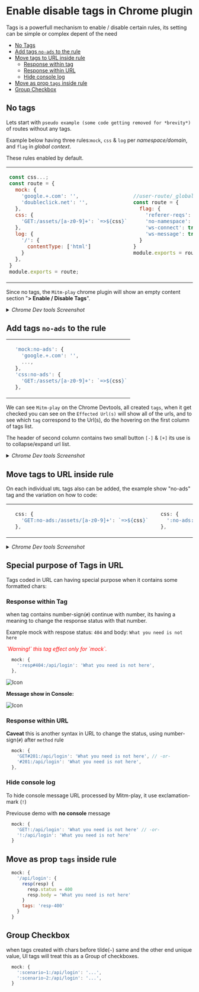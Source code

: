 # Enable disable tags in Chrome plugin

Tags is a powerfull mechanism to enable / disable certain rules, its setting can be simple or complex depent of the need 

* [No Tags](#no-tags)
* [Add tags `no-ads` to the rule](#add-tags-no-ads-to-the-rule)
* [Move tags to URL inside rule](#move-tags-to-url-inside-rule)
  * [Response within tag](#response-within-tag)
  * [Response within URL](#response-within-url)
  * [Hide console log](#hide-console-log)
* [Move as prop `tags` inside rule](#move-as-prop-tags-inside-rule)
* [Group Checkbox](#group-checkbox)

## No tags

Lets start with `pseudo example (some code getting removed for *brevity*)` of routes without any tags.

Example below having three rules:`mock`, `css` & `log` per _namespace/domain_, and `flag` in _global context_.

These rules enabled by default.

<table>
<tr><td>

```js
const css...;
const route = {
  mock: {
    'google.+.com': '',
    'doubleclick.net': '',
  },
  css: { 
    'GET:/assets/[a-z0-9]+': `=>${css}`
  },
  log: {
    '/': {
      contentType: ['html']
    }
  },
}
module.exports = route;
```

</td><td>

```js
//user-route/_global_/index.js
const route = {
  flag: {
    'referer-reqs': false,
    'no-namespace': false,
    'ws-connect': true,
    'ws-message': true,
  }
}
module.exports = route;
```

</td></tr>
</table>

Since no tags, the `Mitm-play` chrome plugin will show an empty content section "**> Enable / Disable Tags**".

<details><summary><i>Chrome Dev tools Screenshot</i></summary>

![Icon](./tags/01.no-tags.png 'url-match:att width=520px')

</details>

## Add tags `no-ads` to the rule

<table>
<tr><td>

```js
  'mock:no-ads': {
    'google.+.com': '',
    ...,
  },
  'css:no-ads': { 
    'GET:/assets/[a-z0-9]+': `=>${css}`
  },
```

</td></tr>
</table>

We can see `Mitm-play` on the Chrome Devtools, all created `tags`, when it get checked you can see on the `Effected Url(s)` will show all of the urls, and to see which `tag` correspond to the Url(s), do the hovering on the first column of tags list.

The header of second column contains two small button `[-]` & `[+]` its use is to collapse/expand url list. 

<details><summary><i>Chrome Dev tools Screenshot</i></summary>

`Tags in all rules are checked.`

![Icon](./tags/02.no-ads-all-checked.png '02.no-ads-all-checked:att width=520px')

`Tag in css rule is checked.`

![Icon](./tags/02.no-ads-css-checked.png '02.no-ads-css-checked:att width=520px')

`Expand related URL under each tags` by clicking `[+]`.

![Icon](./tags/02.no-ads-css-expanded.png '02.no-ads-css-expanded:att width=520px')

</details>

## Move tags to URL inside rule
On each individual `URL` tags also can be added, the example show "no-ads" tag and the variation on how to code:  
<table>
<tr><td>

```js
  css: { 
    'GET:no-ads:/assets/[a-z0-9]+': `=>${css}`
  },
```
</td><td>

```js
  css: { 
    ':no-ads:/assets/[a-z0-9]+': `=>${css}`
  },
```
</td></tr>
</table>


<details><summary><i>Chrome Dev tools Screenshot</i></summary>

`Move cursor to the first column` to `hilight` which __URL effected__

![Icon](./tags/03.no-ads-tag-in-url.png '03.no-ads-tag-in-url:att width=530px')

</details>

## Special purpose of Tags in URL 
Tags coded in URL can having special purpose when it contains some formatted chars:

### __Response within Tag__
when tag contains number-sign(`#`) continue with number, its having a meaning to change the response status with that number.

Example mock with respose status: `404` and body: `What you need is not here`

<span style="color: red; font-style: italic;">
`Warning!` this tag effect only for `mock`.
</span>

```js
  mock: { 
    ':resp#404:/api/login': 'What you need is not here',
  },
```

![Icon](./tags/04.mock-with-404-1.png '04.mock-with-404:att width=530px')

__Message show in Console:__

![Icon](./tags/04.mock-with-404-2.png '04.mock-with-404:att width=530px')

### __Response within URL__
**Caveat** this is another syntax in URL to change the status, using number-sign(`#`) after `method` rule
```js
  mock: { 
    'GET#201:/api/login': 'What you need is not here', // -or-
    '#201:/api/login': 'What you need is not here',
  },
```

### __Hide console log__
To hide console message URL processed by Mitm-play, it use exclamation-mark (`!`) 

Previouse demo with __no console__ message
```js
  mock: {
    'GET!:/api/login': 'What you need is not here' // -or-
    '!:/api/login': 'What you need is not here'
  }
```
## Move as prop `tags` inside rule

```js
  mock: {
    '/api/login': {
      resp(resp) {
        resp.status = 400
        resp.body = 'What you need is not here'
      }
      tags: 'resp-400'
    }
  }
```

## Group Checkbox
when tags created with chars before tilde(`~`) same and the other end unique value, UI tags will treat this as a Group of checkboxes.
```js
  mock: {
    ':scenario~1:/api/login': '...', 
    ':scenario~2:/api/login': '...', 
  }
```